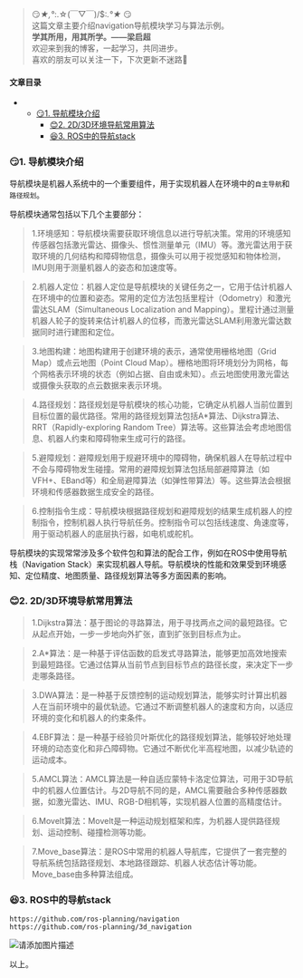 







> 
> 😏*★,°*:.☆(￣▽￣)/$:*.°★* 😏  
>  这篇文章主要介绍navigation导航模块学习与算法示例。  
>  **学其所用，用其所学。——梁启超**  
>  欢迎来到我的博客，一起学习，共同进步。  
>  喜欢的朋友可以关注一下，下次更新不迷路🥞
> 
> 
> 




#### 文章目录


* + [:smirk:1. 导航模块介绍](#smirk1__7)
	+ [:blush:2. 2D/3D环境导航常用算法](#blush2_2D3D_25)
	+ [:satisfied:3. ROS中的导航stack](#satisfied3_ROSstack_41)




### 😏1. 导航模块介绍


导航模块是机器人系统中的一个重要组件，用于实现机器人在环境中的`自主导航`和`路径规划`。


导航模块通常包括以下几个主要部分：



> 
> 1.环境感知：导航模块需要获取环境信息以进行导航决策。常用的环境感知传感器包括激光雷达、摄像头、惯性测量单元（IMU）等。激光雷达用于获取环境的几何结构和障碍物信息，摄像头可以用于视觉感知和物体检测，IMU则用于测量机器人的姿态和加速度等。
> 
> 
> 



> 
> 2.机器人定位：机器人定位是导航模块的关键任务之一，它用于估计机器人在环境中的位置和姿态。常用的定位方法包括里程计（Odometry）和激光雷达SLAM（Simultaneous Localization and Mapping）。里程计通过测量机器人轮子的旋转来估计机器人的位移，而激光雷达SLAM利用激光雷达数据同时进行建图和定位。
> 
> 
> 



> 
> 3.地图构建：地图构建用于创建环境的表示，通常使用栅格地图（Grid Map）或点云地图（Point Cloud Map）。栅格地图将环境划分为网格，每个网格表示环境的状态（例如占据、自由或未知）。点云地图使用激光雷达或摄像头获取的点云数据来表示环境。
> 
> 
> 



> 
> 4.路径规划：路径规划是导航模块的核心功能，它确定从机器人当前位置到目标位置的最优路径。常用的路径规划算法包括A\*算法、Dijkstra算法、RRT（Rapidly-exploring Random Tree）算法等。这些算法会考虑地图信息、机器人约束和障碍物来生成可行的路径。
> 
> 
> 



> 
> 5.避障规划：避障规划用于规避环境中的障碍物，确保机器人在导航过程中不会与障碍物发生碰撞。常用的避障规划算法包括局部避障算法（如VFH+、EBand等）和全局避障算法（如弹性带算法）等。这些算法会根据环境和传感器数据生成安全的路径。
> 
> 
> 



> 
> 6.控制指令生成：导航模块根据路径规划和避障规划的结果生成机器人的控制指令，控制机器人执行导航任务。控制指令可以包括线速度、角速度等，用于驱动机器人的底层执行器，如电机或舵机。
> 
> 
> 


导航模块的实现常常涉及多个软件包和算法的配合工作，例如在ROS中使用导航栈（Navigation Stack）来实现机器人导航。导航模块的性能和效果受到环境感知、定位精度、地图质量、路径规划算法等多方面因素的影响。


### 😊2. 2D/3D环境导航常用算法



> 
> 1.Dijkstra算法：基于图论的寻路算法，用于寻找两点之间的最短路径。它从起点开始，一步一步地向外扩张，直到扩张到目标点为止。
> 
> 
> 



> 
> 2.A\*算法：是一种基于评估函数的启发式寻路算法，能够更加高效地搜索到最短路径。它通过估算从当前节点到目标节点的路径长度，来决定下一步走哪条路径。
> 
> 
> 



> 
> 3.DWA算法：是一种基于反馈控制的运动规划算法，能够实时计算出机器人在当前环境中的最优轨迹。它通过不断调整机器人的速度和方向，以适应环境的变化和机器人的约束条件。
> 
> 
> 



> 
> 4.EBF算法：是一种基于经验贝叶斯优化的路径规划算法，能够较好地处理环境的动态变化和非凸障碍物。它通过不断优化半高程地图，以减少轨迹的运动成本。
> 
> 
> 



> 
> 5.AMCL算法：AMCL算法是一种自适应蒙特卡洛定位算法，可用于3D导航中的机器人位置估计。与2D导航不同的是，AMCL需要融合多种传感器数据，如激光雷达、IMU、RGB-D相机等，实现机器人位置的高精度估计。
> 
> 
> 



> 
> 6.MoveIt算法：MoveIt是一种运动规划框架和库，为机器人提供路径规划、运动控制、碰撞检测等功能。
> 
> 
> 



> 
> 7.Move\_base算法：是ROS中常用的机器人导航库，它提供了一套完整的导航系统包括路径规划、本地路径跟踪、机器人状态估计等功能。Move\_base由多种算法组成。
> 
> 
> 


### 😆3. ROS中的导航stack



```
https://github.com/ros-planning/navigation
https://github.com/ros-planning/3d_navigation

```

![请添加图片描述](https://img-blog.csdnimg.cn/5ea93bb657184b9eb8515cc76047c16a.png)


以上。





